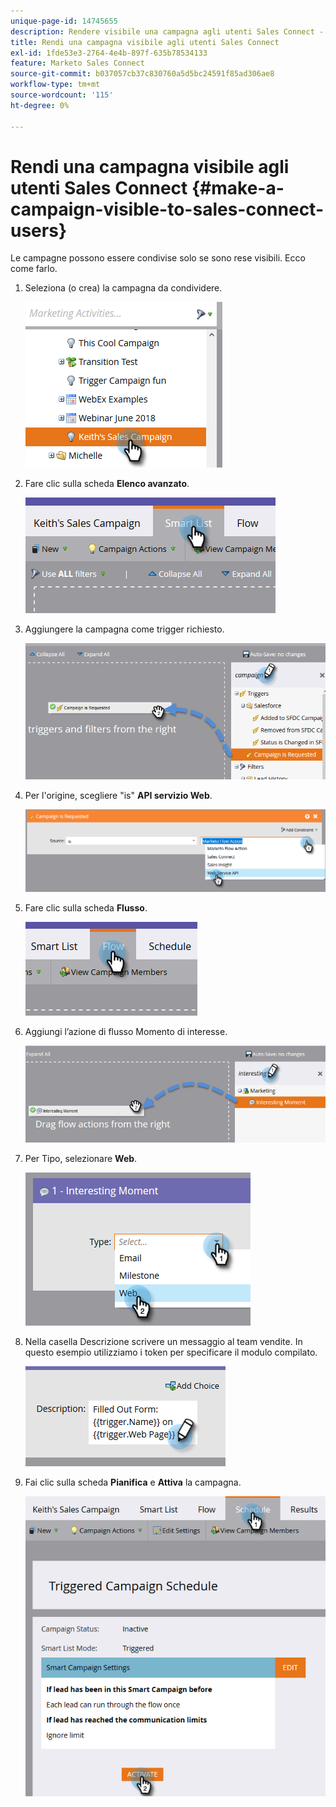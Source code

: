 ```yaml
---
unique-page-id: 14745655
description: Rendere visibile una campagna agli utenti Sales Connect - Documenti Marketo - Documentazione del prodotto
title: Rendi una campagna visibile agli utenti Sales Connect
exl-id: 1fde53e3-2764-4e4b-897f-635b78534133
feature: Marketo Sales Connect
source-git-commit: b037057cb37c830760a5d5bc24591f85ad306ae8
workflow-type: tm+mt
source-wordcount: '115'
ht-degree: 0%

---
```


# Rendi una campagna visibile agli utenti Sales Connect {#make-a-campaign-visible-to-sales-connect-users}

Le campagne possono essere condivise solo se sono rese visibili. Ecco come farlo.

1. Seleziona (o crea) la campagna da condividere.

   ![](assets/make-a-marketing-campaign-visible-msc-1.png)

1. Fare clic sulla scheda **Elenco avanzato**.

   ![](assets/make-a-marketing-campaign-visible-msc-2.png)

1. Aggiungere la campagna come trigger richiesto.

   ![](assets/make-a-marketing-campaign-visible-msc-3.png)

1. Per l&#39;origine, scegliere &quot;is&quot; **API servizio Web**.

   ![](assets/make-a-marketing-campaign-visible-msc-4.png)

1. Fare clic sulla scheda **Flusso**.

   ![](assets/make-a-marketing-campaign-visible-msc-5.png)

1. Aggiungi l’azione di flusso Momento di interesse.

   ![](assets/make-a-marketing-campaign-visible-msc-6.png)

1. Per Tipo, selezionare **Web**.

   ![](assets/make-a-marketing-campaign-visible-msc-7.png)

1. Nella casella Descrizione scrivere un messaggio al team vendite. In questo esempio utilizziamo i token per specificare il modulo compilato.

   ![](assets/make-a-marketing-campaign-visible-msc-8.png)

1. Fai clic sulla scheda **Pianifica** e **Attiva** la campagna.

   ![](assets/make-a-marketing-campaign-visible-msc-9.png)
